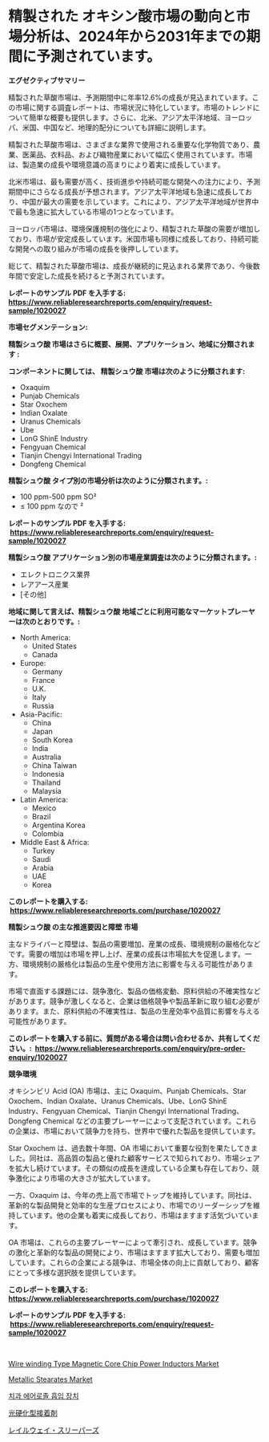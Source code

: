 <p><h1>精製された オキシン酸市場の動向と市場分析は、2024年から2031年までの期間に予測されています。</h1></p><p><strong>エグゼクティブサマリー</strong></p>
<p><p>精製された草酸市場は、予測期間中に年率12.6%の成長が見込まれています。この市場に関する調査レポートは、市場状況に特化しています。市場のトレンドについて簡単な概要も提供します。さらに、北米、アジア太平洋地域、ヨーロッパ、米国、中国など、地理的配分についても詳細に説明します。</p><p>精製された草酸市場は、さまざまな業界で使用される重要な化学物質であり、農業、医薬品、衣料品、および織物産業において幅広く使用されています。市場は、製造業の成長や環境意識の高まりにより着実に成長しています。</p><p>北米市場は、最も需要が高く、技術進歩や持続可能な開発への注力により、予測期間中にさらなる成長が予想されます。アジア太平洋地域も急速に成長しており、中国が最大の需要を示しています。これにより、アジア太平洋地域が世界中で最も急速に拡大している市場の1つとなっています。</p><p>ヨーロッパ市場は、環境保護規制の強化により、精製された草酸の需要が増加しており、市場が安定成長しています。米国市場も同様に成長しており、持続可能な開発への取り組みが市場の成長を後押ししています。</p><p>総じて、精製された草酸市場は、成長が継続的に見込まれる業界であり、今後数年間で安定した成長を続けると予測されています。</p></p>
<p><strong>レポートのサンプル PDF を入手する: <a href="https://www.reliableresearchreports.com/enquiry/request-sample/1020027">https://www.reliableresearchreports.com/enquiry/request-sample/1020027</a></strong></p>
<p><strong>市場セグメンテーション:</strong></p>
<p><strong> 精製シュウ酸 市場はさらに概要、展開、アプリケーション、地域に分類されます :</strong></p>
<p><strong>コンポーネントに関しては、 精製シュウ酸 市場は次のように分類されます: &nbsp;</strong></p>
<p><ul><li>Oxaquim</li><li>Punjab Chemicals</li><li>Star Oxochem</li><li>Indian Oxalate</li><li>Uranus Chemicals</li><li>Ube</li><li>LonG ShinE Industry</li><li>Fengyuan Chemical</li><li>Tianjin Chengyi International Trading</li><li>Dongfeng Chemical</li></ul></p>
<p><strong> 精製シュウ酸 タイプ別の市場分析は次のように分類されます。:</strong></p>
<p><ul><li>100 ppm-500 ppm SO²</li><li>≤ 100 ppm なので ²</li></ul></p>
<p><strong>レポートのサンプル PDF を入手する: &nbsp;<a href="https://www.reliableresearchreports.com/enquiry/request-sample/1020027">https://www.reliableresearchreports.com/enquiry/request-sample/1020027</a></strong></p>
<p><strong> 精製シュウ酸 アプリケーション別の市場産業調査は次のように分類されます。:</strong></p>
<p><ul><li>エレクトロニクス業界</li><li>レアアース産業</li><li>[その他]</li></ul></p>
<p><strong>地域に関して言えば、精製シュウ酸 地域ごとに利用可能なマーケットプレーヤーは次のとおりです。:</strong></p>
<p><ul>
    <li>
        North America:
        <ul>
            <li>United States</li>
            <li>Canada</li>
        </ul>
    </li>
    <li>
        Europe:
        <ul>
            <li>Germany</li>
            <li>France</li>
            <li>U.K.</li>
            <li>Italy</li>
            <li>Russia</li>
        </ul>
    </li>
    <li>
        Asia-Pacific:
        <ul>
            <li>China</li>
            <li>Japan</li>
            <li>South Korea</li>
            <li>India</li>
            <li>Australia</li>
            <li>China Taiwan</li>
            <li>Indonesia</li>
            <li>Thailand</li>
            <li>Malaysia</li>
        </ul>
    </li>
    <li>
        Latin America:
        <ul>
            <li>Mexico</li>
            <li>Brazil</li>
            <li>Argentina Korea</li>
            <li>Colombia</li>
        </ul>
    </li>
    <li>
        Middle East & Africa:
        <ul>
            <li>Turkey</li>
            <li>Saudi</li>
            <li>Arabia</li>
            <li>UAE</li>
            <li>Korea</li>
        </ul>
    </li>
    </ul></p>
<p><strong>このレポートを購入する: &nbsp;<a href="https://www.reliableresearchreports.com/purchase/1020027">https://www.reliableresearchreports.com/purchase/1020027</a></strong></p>
<p><strong>精製シュウ酸 の主な推進要因と障壁 市場</strong></p>
<p><p>主なドライバーと障壁は、製品の需要増加、産業の成長、環境規制の厳格化などです。需要の増加は市場を押し上げ、産業の成長は市場拡大を促進します。一方、環境規制の厳格化は製品の生産や使用方法に影響を与える可能性があります。</p><p>市場で直面する課題には、競争激化、製品の価格変動、原料供給の不確実性などがあります。競争が激しくなると、企業は価格競争や製品革新に取り組む必要があります。また、原料供給の不確実性は、製品の生産効率や品質に影響を与える可能性があります。</p></p>
<p><strong>このレポートを購入する前に、質問がある場合は問い合わせるか、共有してください。:&nbsp; <a href="https://www.reliableresearchreports.com/enquiry/pre-order-enquiry/1020027">https://www.reliableresearchreports.com/enquiry/pre-order-enquiry/1020027</a></strong></p>
<p><strong>競争環境</strong></p>
<p><p>オキシンビリ Acid (OA) 市場は、主に Oxaquim、Punjab Chemicals、Star Oxochem、Indian Oxalate、Uranus Chemicals、Ube、LonG ShinE Industry、Fengyuan Chemical、Tianjin Chengyi International Trading、Dongfeng Chemical などの主要プレーヤーによって支配されています。これらの企業は、市場において競争力を持ち、世界中で優れた製品を提供しています。</p><p>Star Oxochem は、過去数十年間、OA 市場において重要な役割を果たしてきました。同社は、高品質の製品と優れた顧客サービスで知られており、市場シェアを拡大し続けています。その類似の成長を達成している企業も存在しており、競争激化により市場の大きさが拡大しています。</p><p>一方、Oxaquim は、今年の売上高で市場でトップを維持しています。同社は、革新的な製品開発と効率的な生産プロセスにより、市場でのリーダーシップを維持しています。他の企業も着実に成長しており、市場はますます活気づいています。</p><p>OA 市場は、これらの主要プレーヤーによって牽引され、成長しています。競争の激化と革新的な製品の開発により、市場はますます拡大しており、需要も増加しています。これらの企業による競争は、市場全体の向上に貢献しており、顧客にとって多様な選択肢を提供しています。</p></p>
<p><strong>このレポートを購入する: &nbsp; <a href="https://www.reliableresearchreports.com/purchase/1020027">https://www.reliableresearchreports.com/purchase/1020027</a></strong></p>
<p><strong>レポートのサンプル PDF を入手する: &nbsp;<a href="https://www.reliableresearchreports.com/enquiry/request-sample/1020027">https://www.reliableresearchreports.com/enquiry/request-sample/1020027</a></strong><strong></strong></p>
<p>&nbsp;</p>
<p><p><a href="https://github.com/julyju69/Market-Research-Report-List-2/blob/main/wire-winding-type-magnetic-core-chip-power-inductors-market.md">Wire winding Type Magnetic Core Chip Power Inductors Market</a></p><p><a href="https://spotless-saver-8fd.notion.site/Metallic-Stearates-Market-Provides-a-Comprehensive-Analysis-Including-a-Macro-Overview-of-the-Market-516d6c248c0749658c89144f459d9cb4">Metallic Stearates Market</a></p><p><a href="https://medium.com/@cierrahayes645/%EC%B9%98%EA%B3%BC-%EC%97%90%EC%96%B4%EB%A1%9C%EC%A1%B8-%ED%9D%A1%EC%9E%85-%EC%9E%A5%EC%B9%98-%EC%8B%9C%EC%9E%A5-%EC%9C%A0%ED%98%95-%EC%9D%91%EC%9A%A9-%EB%B0%8F-%EC%A7%80%EB%A6%AC%EB%B3%84-%EC%B2%A0%EC%A0%80%ED%95%9C-%ED%8F%89%EA%B0%80-585ca4a7b485">치과 에어로졸 흡입 장치</a></p><p><a href="https://medium.com/@carlieshields/%E5%85%89%E7%A1%AC%E5%8C%96%E6%8E%A5%E7%9D%80%E5%89%A4%E5%B8%82%E5%A0%B4-%E7%AB%B6%E4%BA%89%E5%88%86%E6%9E%90-%E5%B8%82%E5%A0%B4%E5%8B%95%E5%90%91-2031%E5%B9%B4%E3%81%BE%E3%81%A7%E3%81%AE%E4%BA%88%E6%B8%AC-b6838eb4a601">光硬化型接着剤</a></p><p><a href="https://github.com/AaronVargas43/Market-Research-Report-List-1/blob/main/469202315729.md">レイルウェイ・スリーパーズ</a></p></p>